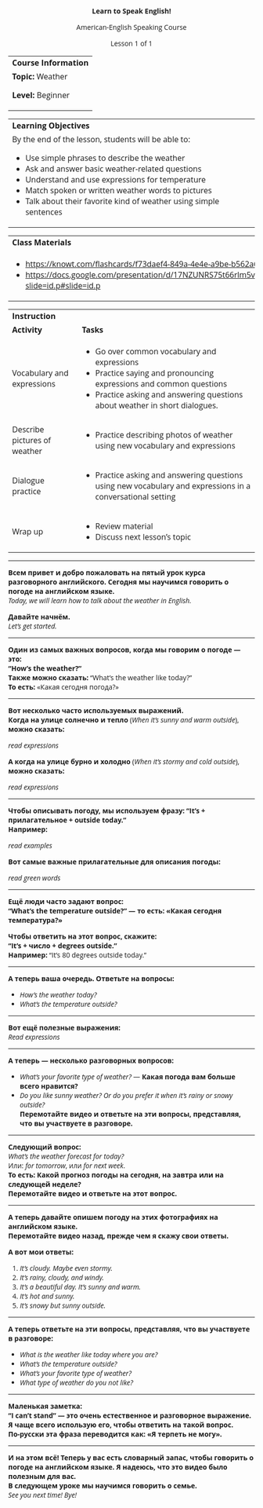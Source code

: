 <style>
body {
  font-family: 'Open Sans', sans-serif;
}
.markdown-body table {
  display: table;
}
</style>
<p style="text-align: center">
<strong>Learn to Speak English!</strong>
</p>
<p style="text-align: center">
American-English Speaking Course
</p>
<p style="text-align: center">
Lesson 1 of 1
</p>

<table>
  <tr>
   <td><strong>Course Information</strong>
   </td>
  </tr>
  <tr>
   <td><strong>Topic: </strong>Weather
<p>
<strong>Level: </strong>Beginner
   </td>
  </tr>
</table>



<table>
  <tr>
   <td><strong>Learning Objectives</strong>
   </td>
  </tr>
  <tr>
   <td>By the end of the lesson, students will be able to:
<ul>

<li>Use simple phrases to describe the weather</li>

<li>Ask and answer basic weather-related questions</li>

<li>Understand and use expressions for temperature</li>

<li>Match spoken or written weather words to pictures</li>

<li>Talk about their favorite kind of weather using simple sentences</li>
</ul>
   </td>
  </tr>
</table>



<table>
  <tr>
   <td><strong>Class Materials</strong>
   </td>
  </tr>
  <tr>
   <td>
<ul>

<li><a href="https://knowt.com/flashcards/f73daef4-849a-4e4e-a9be-b562a6c6cd1f">https://knowt.com/flashcards/f73daef4-849a-4e4e-a9be-b562a6c6cd1f</a><span style="text-decoration:underline;"> </span></li>

<li><a href="https://docs.google.com/presentation/d/17NZUNRS75t66rlm5vtoIA21RaqafWxDTo94DO831A5s/edit?slide=id.p#slide=id.p">https://docs.google.com/presentation/d/17NZUNRS75t66rlm5vtoIA21RaqafWxDTo94DO831A5s/edit?slide=id.p#slide=id.p</a> </li>
</ul>
   </td>
  </tr>
</table>



<table>
  <tr>
   <td colspan="2" ><strong>Instruction</strong>
   </td>
  </tr>
  <tr>
   <td><strong>Activity</strong>
   </td>
   <td><strong>Tasks</strong>
   </td>
  </tr>
  <tr>
   <td>Vocabulary and expressions
   </td>
   <td>
<ul>

<li>Go over common vocabulary and expressions</li>

<li>Practice saying and pronouncing expressions and common questions</li>

<li>Practice asking and answering questions about weather in short dialogues.</li>
</ul>
   </td>
  </tr>
  <tr>
   <td>Describe pictures of weather
   </td>
   <td>
<ul>

<li>Practice describing photos of weather using new vocabulary and expressions</li>
</ul>
   </td>
  </tr>
  <tr>
   <td>Dialogue practice
   </td>
   <td>
<ul>

<li>Practice asking and answering questions using new vocabulary and expressions in a conversational setting</li>
</ul>
   </td>
  </tr>
  <tr>
   <td>Wrap up
   </td>
   <td>
<ul>

<li>Review material</li>

<li>Discuss next lesson’s topic</li>
</ul>
   </td>
  </tr>
</table>

<hr></hr>

<p>
<strong>Всем привет и добро пожаловать на пятый урок курса разговорного английского. Сегодня мы научимся говорить о погоде на английском языке.<br></strong> <em>Today, we will learn how to talk about the weather in English.</em>
</p>
<p>
<strong>Давайте начнём.<br></strong> <em>Let’s get started.</em>
</p>
<hr>
<p>
<strong>Один из самых важных вопросов, когда мы говорим о погоде — это:<br></strong> <strong>“How’s the weather?”<br></strong> <strong>Также можно сказать:</strong> “What’s the weather like today?”<br> <strong>То есть:</strong> «Какая сегодня погода?»
</p>
<hr>
<p>
<strong>Вот несколько часто используемых выражений.<br></strong> <strong>Когда на улице солнечно и тепло</strong> (<em>When it’s sunny and warm outside</em>), <strong>можно сказать:</strong>
</p>
<p>
<em>read expressions</em>
</p>
<p>
<strong>А когда на улице бурно и холодно</strong> (<em>When it’s stormy and cold outside</em>), <strong>можно сказать:</strong>
</p>
<p>
<em>read expressions</em>
</p>
<hr>
<p>
<strong>Чтобы описывать погоду, мы используем фразу: “It’s + прилагательное + outside today.”<br></strong> <strong>Например:</strong>
</p>
<p>
<em>read examples</em>
</p>
<p>
<strong>Вот самые важные прилагательные для описания погоды:</strong>
</p>
<p>
<em>read green words</em>
</p>
<hr>
<p>
<strong>Ещё люди часто задают вопрос:<br></strong> <strong>“What’s the temperature outside?” — то есть: «Какая сегодня температура?»</strong>
</p>
<p>
<strong>Чтобы ответить на этот вопрос, скажите:<br></strong> <strong>“It’s + число + degrees outside.”<br></strong> <strong>Например:</strong> “It’s 80 degrees outside today.”
</p>
<hr>
<p>
<strong>А теперь ваша очередь. Ответьте на вопросы:</strong>
</p>
<ul>

<li><em>How’s the weather today?<br></em></li>

<li><em>What’s the temperature outside?<br></em></li>
</ul>
<hr>
<p>
<strong>Вот ещё полезные выражения:<br></strong> <em>Read expressions</em>
</p>
<hr>
<p>
<strong>А теперь — несколько разговорных вопросов:</strong>
</p>
<ul>

<li><em>What’s your favorite type of weather?</em> — <strong>Какая погода вам больше всего нравится?<br></strong></li>

<li><em>Do you like sunny weather? Or do you prefer it when it’s rainy or snowy outside?<br></em> <strong>Перемотайте видео и ответьте на эти вопросы, представляя, что вы участвуете в разговоре.<br></strong></li>
</ul>
<hr>
<p>
<strong>Следующий вопрос:<br></strong> <em>What’s the weather forecast for today?<br></em> Или: <em>for tomorrow</em>, или <em>for next week</em>.<br> <strong>То есть: Какой прогноз погоды на сегодня, на завтра или на следующей неделе?<br></strong> <strong>Перемотайте видео и ответьте на этот вопрос.</strong>
</p>
<hr>
<p>
<strong>А теперь давайте опишем погоду на этих фотографиях на английском языке.<br></strong> <strong>Перемотайте видео назад, прежде чем я скажу свои ответы.</strong>
</p>
<p>
<strong>А вот мои ответы:</strong>
</p>
<ol>

<li><em>It’s cloudy. Maybe even stormy.<br></em></li>

<li><em>It’s rainy, cloudy, and windy.<br></em></li>

<li><em>It’s a beautiful day. It’s sunny and warm.<br></em></li>

<li><em>It’s hot and sunny.<br></em></li>

<li><em>It’s snowy but sunny outside.<br></em></li>
</ol>
<hr>
<p>
<strong>А теперь ответьте на эти вопросы, представляя, что вы участвуете в разговоре:</strong>
</p>
<ul>

<li><em>What is the weather like today where you are?<br></em></li>

<li><em>What’s the temperature outside?<br></em></li>

<li><em>What’s your favorite type of weather?<br></em></li>

<li><em>What type of weather do you not like?<br></em></li>
</ul>
<hr>
<p>
<strong>Маленькая заметка:<br></strong> <strong>“I can’t stand” — это очень естественное и разговорное выражение. Я чаще всего использую его, чтобы ответить на такой вопрос.<br></strong> <strong>По-русски эта фраза переводится как: «Я терпеть не могу».</strong>
</p>
<hr>
<p>
<strong>И на этом всё! Теперь у вас есть словарный запас, чтобы говорить о погоде на английском языке. Я надеюсь, что это видео было полезным для вас.<br></strong> <strong>В следующем уроке мы научимся говорить о семье.<br></strong> <em>See you next time! Bye!</em>
</p>
